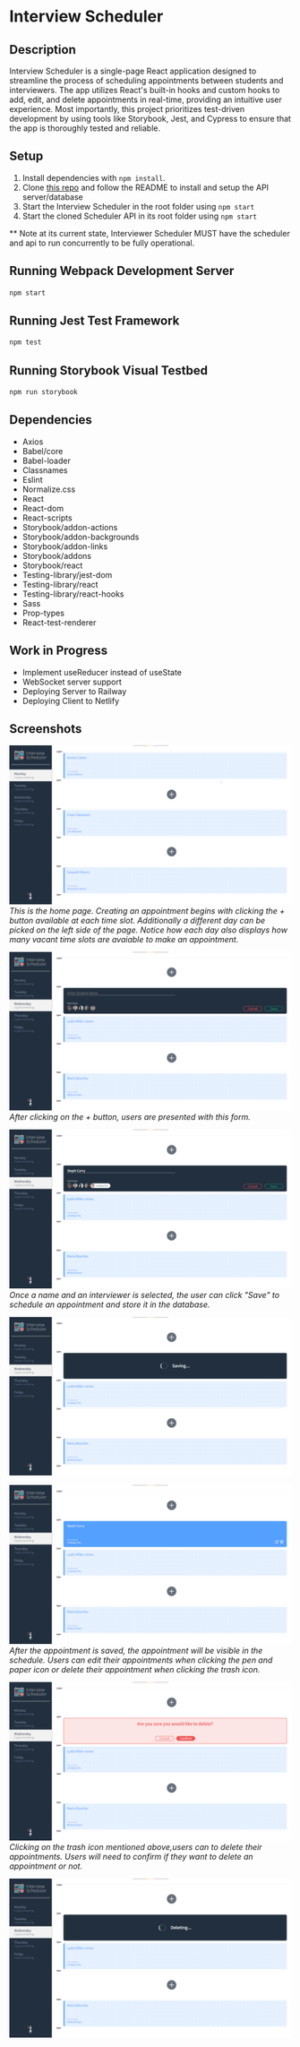 # Interview Scheduler

## Description

Interview Scheduler is a single-page React application designed to streamline the process of scheduling appointments between students and interviewers. The app utilizes React's built-in hooks and custom hooks to add, edit, and delete appointments in real-time, providing an intuitive user experience. Most importantly, this project prioritizes test-driven development by using tools like Storybook, Jest, and Cypress to ensure that the app is thoroughly tested and reliable.

## Setup

1. Install dependencies with `npm install`.
2. Clone [this repo](https://github.com/lighthouse-labs/scheduler-api) and follow the README to install and setup the API server/database
3. Start the Interview Scheduler in the root folder using `npm start`
4. Start the cloned Scheduler API in its root folder using `npm start`

** Note at its current state, Interviewer Scheduler MUST have the scheduler and api to run concurrently to be fully operational. 

## Running Webpack Development Server

```sh
npm start
```

## Running Jest Test Framework

```sh
npm test
```

## Running Storybook Visual Testbed

```sh
npm run storybook
```

## Dependencies

- Axios
- Babel/core
- Babel-loader
- Classnames
- Eslint
- Normalize.css
- React
- React-dom
- React-scripts
- Storybook/addon-actions
- Storybook/addon-backgrounds
- Storybook/addon-links
- Storybook/addons
- Storybook/react
- Testing-library/jest-dom
- Testing-library/react
- Testing-library/react-hooks
- Sass
- Prop-types
- React-test-renderer

## Work in Progress

- Implement useReducer instead of useState
- WebSocket server support
- Deploying Server to Railway
- Deploying Client to Netlify

## Screenshots


![Landing Page](docs/Scheduler_Home.png)
_This is the home page. Creating an appointment begins with clicking the + button available at each time slot. Additionally a different day can be picked on the left side of the page. Notice how each day also displays how many vacant time slots are avaiable to make an appointment._

![Adding Appointment](docs/Scheduler_New.png)
_After clicking on the + button, users are presented with this form._

![Appointment Entry](docs/Scheduler_Entry.png)
_Once a name and an interviewer is selected, the user can click "Save" to schedule an appointment and store it in the database._

![Saving Appointment](docs/Scheduler_Saving.png)

![Saved Appointment](docs/Scheduler_Saved.png)
_After the appointment is saved, the appointment will be visible in the schedule. Users can edit their appointments when clicking the pen and paper icon or delete their appointment when clicking the trash icon._

![Delete Confirm](docs/Scheduler_Confirm.png)
_Clicking on the trash icon mentioned above,users can to delete their appointments. Users will need to confirm if they want to delete an appointment or not._

![Deleting Appointment](docs/Scheduler_Deleting.png)
